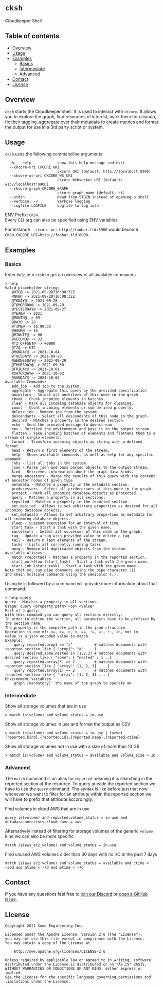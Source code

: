 # `cksh`
Cloudkeeper Shell


## Table of contents

* [Overview](#overview)
* [Usage](#usage)
* [Examples](#examples)
    * [Basics](#basics)
    * [Intermediate](#intermediate)
    * [Advanced](#advanced)
* [Contact](#contact)
* [License](#license)


## Overview
`cksh` starts the Cloudkeeper shell. It is used to interact with `ckcore`. It allows you to explore the graph, find resources of interest, mark them for cleanup, fix their tagging, aggregate over their metadata to create metrics and format the output for use in a 3rd party script or system.


## Usage
`cksh` uses the following commandline arguments:
```
  -h, --help            show this help message and exit
  --ckcore-uri CKCORE_URI
                        ckcore URI (default: http://localhost:8900)
  --ckcore-ws-uri CKCORE_WS_URI
                        ckcore Websocket URI (default: ws://localhost:8900)
  --ckcore-graph CKCORE_GRAPH
                        ckcore graph name (default: ck)
  --stdin               Read from STDIN instead of opening a shell
  --verbose, -v         Verbose logging
  --logfile LOGFILE     Logfile to log into
```

ENV Prefix: `CKSH_`  
Every CLI arg can also be specified using ENV variables.

For instance `--ckcore-uri http://foobar.tld:8900` would become `CKSH_CKCORE_URI=http://foobar.tld:8900`.



## Examples
### Basics
Enter `help` into `cksh` to get an overview of all available commands
```
> help
Valid placeholder string:
   @UTC@ -> 2021-09-28T16:08:32Z
   @NOW@ -> 2021-09-28T16:08:32Z
   @TODAY@ -> 2021-09-28
   @TOMORROW@ -> 2021-09-29
   @YESTERDAY@ -> 2021-09-27
   @YEAR@ -> 2021
   @MONTH@ -> 09
   @DAY@ -> 28
   @TIME@ -> 16:08:32
   @HOUR@ -> 16
   @MINUTE@ -> 08
   @SECOND@ -> 32
   @TZ_OFFSET@ -> +0000
   @TZ@ -> UTC
   @MONDAY@ -> 2021-10-04
   @TUESDAY@ -> 2021-09-28
   @WEDNESDAY@ -> 2021-09-29
   @THURSDAY@ -> 2021-09-30
   @FRIDAY@ -> 2021-10-01
   @SATURDAY@ -> 2021-10-02
   @SUNDAY@ -> 2021-10-03
Available Commands:
   add_job - Add job to the system.
   aggregate - Aggregate this query by the provided specification
   ancestors - Select all ancestors of this node in the graph.
   chunk - Chunk incoming elements in batches.
   clean - Mark all incoming database objects for cleaning.
   count - Count incoming elements or sum defined property.
   delete_job - Remove job from the system.
   descendants - Select all descendants of this node in the graph.
   desired - Matches a property in the desired section.
   echo - Send the provided message to downstream
   env - Retrieve the environment and pass it to the output stream.
   flatten - Take incoming batches of elements and flattens them to a stream of single elements.
   format - Transform incoming objects as string with a defined format.
   head - Return n first elements of the stream.
   help - Shows available commands, as well as help for any specific command.
   jobs - list all jobs in the system.
   json - Parse json and pass parsed objects to the output stream.
   kind - Retrieves information about the graph data kinds.
   merge_ancestors - Merge the results of this query with the content of ancestor nodes of given type
   metadata - Matches a property in the metadata section.
   predecessors - Select all predecessors of this node in the graph.
   protect - Mark all incoming database objects as protected.
   query - Matches a property in all sections.
   reported - Matches a property in the reported section.
   set_desired - Allows to set arbitrary properties as desired for all incoming database objects.
   set_metadata - Allows to set arbitrary properties as metadata for all incoming database objects.
   sleep - Suspend execution for an interval of time
   start_task - Start a task with the given name.
   successors - Select all successor of this node in the graph.
   tag - Update a tag with provided value or delete a tag
   tail - Return n last elements of the stream.
   tasks - Lists all currently running tasks.
   uniq - Remove all duplicated objects from the stream.
Available Aliases:
   match (reported) - Matches a property in the reported section.
   start_workflow (start_task) - Start a task with the given name.
   start_job (start_task) - Start a task with the given name.
Note that you can pipe commands using the pipe character (|)
and chain multiple commands using the semicolon (;).
```

Using `help` followed by a command will provide more information about that command.
```
> help query
query - Matches a property in all sections.
Usage: query <property.path> <op> <value"
Part of a query.
With this command you can query all sections directly.
In order to define the section, all parameters have to be prefixed by the section name.
The property is the complete path in the json structure.
Operation is one of: <=, >=, >, <, ==, !=, =~, !~, in, not in
value is a json encoded value to match.
Example:
    query reported.prop1 == "a"          # matches documents with reported section like { "prop1": "a" ....}
    query desired.some.nested in [1,2,3] # matches documents with desired section like { "some": { "nested" : 1 ..}
    query reported.array[*] == 2         # matches documents with reported section like { "array": [1, 2, 3] ... }
    query reported.array[1] == 2         # matches documents with reported section like { "array": [1, 2, 3] ... }
Environment Variables:
    graph [mandatory]: the name of the graph to operate on
```


### Intermediate
Show all storage volumes that are in use
```
> match is(volume) and volume_status = in-use
```

Show all storage volumes in use and format the output as CSV
```
> match is(volume) and volume_status = in-use | format {reported.kind},{reported.id},{reported.name},{reported.ctime}
```

Show all storage volumes not in use with a size of more than 10 GB
```
> match is(volume) and volume_status = available and volume_size > 10
```


### Advanced
The `match` command is an alias for `reported` meaning it is searching in the reported section of the resource. To query outside the reported section we have to use the `query` command. The syntax is like before just that now whenever we want to filter for an attribute within the reported section we will have to prefix that attribute accordingly.

Find volumes in cloud AWS that are in use
```
query is(volume) and reported.volume_status = in-use and metadata.ancestors.cloud.name = aws
```

Alternatively instead of filtering for storage volumes of the generic `volume` kind we can also be more specific
```
match is(aws_ec2_volume) and volume_status = in-use
```

Find unused AWS volumes older than 30 days with no I/O in the past 7 days
```
match is(aws_ec2_volume) and volume_status = available and ctime < -30d and atime < -7d and mtime < -7d
```


## Contact
If you have any questions feel free to [join our Discord](https://discord.gg/someengineering) or [open a GitHub issue](https://github.com/someengineering/cloudkeeper/issues/new).


## License
```
Copyright 2021 Some Engineering Inc.

Licensed under the Apache License, Version 2.0 (the "License");
you may not use this file except in compliance with the License.
You may obtain a copy of the License at

    http://www.apache.org/licenses/LICENSE-2.0

Unless required by applicable law or agreed to in writing, software
distributed under the License is distributed on an "AS IS" BASIS,
WITHOUT WARRANTIES OR CONDITIONS OF ANY KIND, either express or implied.
See the License for the specific language governing permissions and
limitations under the License.
```
